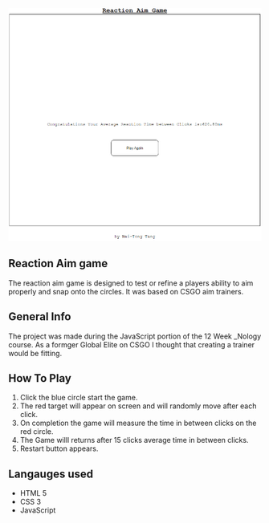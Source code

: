 ![alt text](./assets/game.PNG)

## Reaction Aim game
The reaction aim game is designed to test or refine a players ability to aim properly and snap onto the circles. It was based on CSGO aim trainers.

## General Info
The project was made during the JavaScript portion of the 12 Week _Nology course. As a formger Global Elite on CSGO I thought that creating a trainer would be fitting.

## How To Play
1. Click the blue circle start the game.
2. The red target will appear on screen and will randomly move after each click.
3. On completion the game will measure the time in between clicks on the red circle.
4. The Game willl returns after 15 clicks average time in between clicks.
5. Restart button appears.

## Langauges used
* HTML 5
* CSS 3
* JavaScript